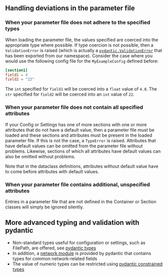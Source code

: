 ## Handling deviations in the parameter file

### When your parameter file does not adhere to the specified types

When loading the parameter file, the values specified are coerced into the appropriate
type where possible. If type coercion is not possible, then a `ValidationError`
is raised (which is actually a
[`pydantic.ValidationError`](https://docs.pydantic.dev/latest/usage/validation_errors/)
that has been exported from our namespace). Consider the case where you would use the
following config file for the `MyExampleConfig` defined before:

```toml
[section1]
field1 = 4
field2 = "22"
```

The `int` specified for `field1` will be coerced into a `float` value of `4.0`.
The `str` specified for `field2` will be coerced into an `int` value of `22`.

### When your parameter file does not contain all specified attributes

If your Config or Settings has one of more sections with one or more attributes that do
not have a default value, then a parameter file must be loaded and these sections and
attributes must be present in the loaded parameter file. If this is not the case, a
`TypeError` is raised. Attributes that have default values can be omitted
from the parameter file without problems. Likewise, sections of which all attributes
have default values can also be omitted without problems.

Note that in the dataclass definitions, attributes without default value have to come
before attributes with default values.

### When your parameter file contains additional, unspecified attributes

Entries in a parameter file that are not defined in the Container or Section classes
will simply be ignored silently.

## More advanced typing and validation with pydantic

- Non-standard types useful for configuration or settings, such as FilePath,
  are offered, see [pydantic types](https://docs.pydantic.dev/latest/api/types/)
- In addition, a [network module](https://docs.pydantic.dev/latest/api/networks/) is
  provided by pydantic that contains types for common network-related fields
- The value of numeric types can be restricted using
  [pydantic constrained types](https://docs.pydantic.dev/latest/usage/types/number_types/#constrained-types)
